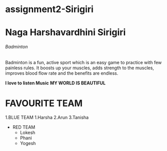 # assignment2-Sirigiri
# Naga Harshavardhini Sirigiri
###### Badminton

Badminton is a fun, active sport which is an easy game to practice with few painless rules. It boosts up your muscles, adds strength to the muscles, improves blood flow rate and the benefits are endless.

**I love to listen Music**
**MY WORLD IS BEAUTIFUL**

# FAVOURITE TEAM
 1.BLUE TEAM
    1.Harsha
    2.Arun
    3.Tanisha

* RED TEAM
    * Lokesh
    * Phani
    * Yogesh
